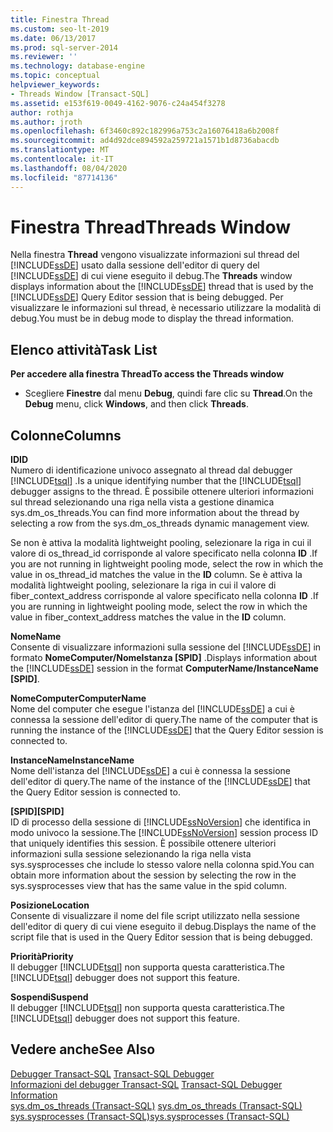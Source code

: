 ```yaml
---
title: Finestra Thread
ms.custom: seo-lt-2019
ms.date: 06/13/2017
ms.prod: sql-server-2014
ms.reviewer: ''
ms.technology: database-engine
ms.topic: conceptual
helpviewer_keywords:
- Threads Window [Transact-SQL]
ms.assetid: e153f619-0049-4162-9076-c24a454f3278
author: rothja
ms.author: jroth
ms.openlocfilehash: 6f3460c892c182996a753c2a16076418a6b2008f
ms.sourcegitcommit: ad4d92dce894592a259721a1571b1d8736abacdb
ms.translationtype: MT
ms.contentlocale: it-IT
ms.lasthandoff: 08/04/2020
ms.locfileid: "87714136"
---
```

# <a name="threads-window"></a><span data-ttu-id="f5f62-102">Finestra Thread</span><span class="sxs-lookup"><span data-stu-id="f5f62-102">Threads Window</span></span>
  <span data-ttu-id="f5f62-103">Nella finestra **Thread** vengono visualizzate informazioni sul thread del [!INCLUDE[ssDE](../../includes/ssde-md.md)] usato dalla sessione dell'editor di query del [!INCLUDE[ssDE](../../includes/ssde-md.md)] di cui viene eseguito il debug.</span><span class="sxs-lookup"><span data-stu-id="f5f62-103">The **Threads** window displays information about the [!INCLUDE[ssDE](../../includes/ssde-md.md)] thread that is used by the [!INCLUDE[ssDE](../../includes/ssde-md.md)] Query Editor session that is being debugged.</span></span> <span data-ttu-id="f5f62-104">Per visualizzare le informazioni sul thread, è necessario utilizzare la modalità di debug.</span><span class="sxs-lookup"><span data-stu-id="f5f62-104">You must be in debug mode to display the thread information.</span></span>  
  
## <a name="task-list"></a><span data-ttu-id="f5f62-105">Elenco attività</span><span class="sxs-lookup"><span data-stu-id="f5f62-105">Task List</span></span>  
 <span data-ttu-id="f5f62-106">**Per accedere alla finestra Thread**</span><span class="sxs-lookup"><span data-stu-id="f5f62-106">**To access the Threads window**</span></span>  
  
-   <span data-ttu-id="f5f62-107">Scegliere **Finestre** dal menu **Debug**, quindi fare clic su **Thread**.</span><span class="sxs-lookup"><span data-stu-id="f5f62-107">On the **Debug** menu, click **Windows**, and then click **Threads**.</span></span>  
  
## <a name="columns"></a><span data-ttu-id="f5f62-108">Colonne</span><span class="sxs-lookup"><span data-stu-id="f5f62-108">Columns</span></span>  
 <span data-ttu-id="f5f62-109">**ID**</span><span class="sxs-lookup"><span data-stu-id="f5f62-109">**ID**</span></span>  
 <span data-ttu-id="f5f62-110">Numero di identificazione univoco assegnato al thread dal debugger [!INCLUDE[tsql](../../includes/tsql-md.md)] .</span><span class="sxs-lookup"><span data-stu-id="f5f62-110">Is a unique identifying number that the [!INCLUDE[tsql](../../includes/tsql-md.md)] debugger assigns to the thread.</span></span> <span data-ttu-id="f5f62-111">È possibile ottenere ulteriori informazioni sul thread selezionando una riga nella vista a gestione dinamica sys.dm_os_threads.</span><span class="sxs-lookup"><span data-stu-id="f5f62-111">You can find more information about the thread by selecting a row from the sys.dm_os_threads dynamic management view.</span></span>  
  
 <span data-ttu-id="f5f62-112">Se non è attiva la modalità lightweight pooling, selezionare la riga in cui il valore di os_thread_id corrisponde al valore specificato nella colonna **ID** .</span><span class="sxs-lookup"><span data-stu-id="f5f62-112">If you are not running in lightweight pooling mode, select the row in which the value in os_thread_id matches the value in the **ID** column.</span></span> <span data-ttu-id="f5f62-113">Se è attiva la modalità lightweight pooling, selezionare la riga in cui il valore di fiber_context_address corrisponde al valore specificato nella colonna **ID** .</span><span class="sxs-lookup"><span data-stu-id="f5f62-113">If you are running in lightweight pooling mode, select the row in which the value in fiber_context_address matches the value in the **ID** column.</span></span>  
  
 <span data-ttu-id="f5f62-114">**Nome**</span><span class="sxs-lookup"><span data-stu-id="f5f62-114">**Name**</span></span>  
 <span data-ttu-id="f5f62-115">Consente di visualizzare informazioni sulla sessione del [!INCLUDE[ssDE](../../includes/ssde-md.md)] in formato **NomeComputer/NomeIstanza [SPID]** .</span><span class="sxs-lookup"><span data-stu-id="f5f62-115">Displays information about the [!INCLUDE[ssDE](../../includes/ssde-md.md)] session in the format **ComputerName/InstanceName [SPID]**.</span></span>  
  
 <span data-ttu-id="f5f62-116">**NomeComputer**</span><span class="sxs-lookup"><span data-stu-id="f5f62-116">**ComputerName**</span></span>  
 <span data-ttu-id="f5f62-117">Nome del computer che esegue l'istanza del [!INCLUDE[ssDE](../../includes/ssde-md.md)] a cui è connessa la sessione dell'editor di query.</span><span class="sxs-lookup"><span data-stu-id="f5f62-117">The name of the computer that is running the instance of the [!INCLUDE[ssDE](../../includes/ssde-md.md)] that the Query Editor session is connected to.</span></span>  
  
 <span data-ttu-id="f5f62-118">**InstanceName**</span><span class="sxs-lookup"><span data-stu-id="f5f62-118">**InstanceName**</span></span>  
 <span data-ttu-id="f5f62-119">Nome dell'istanza del [!INCLUDE[ssDE](../../includes/ssde-md.md)] a cui è connessa la sessione dell'editor di query.</span><span class="sxs-lookup"><span data-stu-id="f5f62-119">The name of the instance of the [!INCLUDE[ssDE](../../includes/ssde-md.md)] that the Query Editor session is connected to.</span></span>  
  
 <span data-ttu-id="f5f62-120">**[SPID]**</span><span class="sxs-lookup"><span data-stu-id="f5f62-120">**[SPID]**</span></span>  
 <span data-ttu-id="f5f62-121">ID di processo della sessione di [!INCLUDE[ssNoVersion](../../includes/ssnoversion-md.md)] che identifica in modo univoco la sessione.</span><span class="sxs-lookup"><span data-stu-id="f5f62-121">The [!INCLUDE[ssNoVersion](../../includes/ssnoversion-md.md)] session process ID that uniquely identifies this session.</span></span> <span data-ttu-id="f5f62-122">È possibile ottenere ulteriori informazioni sulla sessione selezionando la riga nella vista sys.sysprocesses che include lo stesso valore nella colonna spid.</span><span class="sxs-lookup"><span data-stu-id="f5f62-122">You can obtain more information about the session by selecting the row in the sys.sysprocesses view that has the same value in the spid column.</span></span>  
  
 <span data-ttu-id="f5f62-123">**Posizione**</span><span class="sxs-lookup"><span data-stu-id="f5f62-123">**Location**</span></span>  
 <span data-ttu-id="f5f62-124">Consente di visualizzare il nome del file script utilizzato nella sessione dell'editor di query di cui viene eseguito il debug.</span><span class="sxs-lookup"><span data-stu-id="f5f62-124">Displays the name of the script file that is used in the Query Editor session that is being debugged.</span></span>  
  
 <span data-ttu-id="f5f62-125">**Priorità**</span><span class="sxs-lookup"><span data-stu-id="f5f62-125">**Priority**</span></span>  
 <span data-ttu-id="f5f62-126">Il debugger [!INCLUDE[tsql](../../includes/tsql-md.md)] non supporta questa caratteristica.</span><span class="sxs-lookup"><span data-stu-id="f5f62-126">The [!INCLUDE[tsql](../../includes/tsql-md.md)] debugger does not support this feature.</span></span>  
  
 <span data-ttu-id="f5f62-127">**Sospendi**</span><span class="sxs-lookup"><span data-stu-id="f5f62-127">**Suspend**</span></span>  
 <span data-ttu-id="f5f62-128">Il debugger [!INCLUDE[tsql](../../includes/tsql-md.md)] non supporta questa caratteristica.</span><span class="sxs-lookup"><span data-stu-id="f5f62-128">The [!INCLUDE[tsql](../../includes/tsql-md.md)] debugger does not support this feature.</span></span>  
  
## <a name="see-also"></a><span data-ttu-id="f5f62-129">Vedere anche</span><span class="sxs-lookup"><span data-stu-id="f5f62-129">See Also</span></span>  
 <span data-ttu-id="f5f62-130">[Debugger Transact-SQL](transact-sql-debugger.md) </span><span class="sxs-lookup"><span data-stu-id="f5f62-130">[Transact-SQL Debugger](transact-sql-debugger.md) </span></span>  
 <span data-ttu-id="f5f62-131">[Informazioni del debugger Transact-SQL](transact-sql-debugger-information.md) </span><span class="sxs-lookup"><span data-stu-id="f5f62-131">[Transact-SQL Debugger Information](transact-sql-debugger-information.md) </span></span>  
 <span data-ttu-id="f5f62-132">[sys.dm_os_threads &#40;Transact-SQL&#41;](/sql/relational-databases/system-dynamic-management-views/sys-dm-os-threads-transact-sql) </span><span class="sxs-lookup"><span data-stu-id="f5f62-132">[sys.dm_os_threads &#40;Transact-SQL&#41;](/sql/relational-databases/system-dynamic-management-views/sys-dm-os-threads-transact-sql) </span></span>  
 [<span data-ttu-id="f5f62-133">sys.sysprocesses &#40;Transact-SQL&#41;</span><span class="sxs-lookup"><span data-stu-id="f5f62-133">sys.sysprocesses &#40;Transact-SQL&#41;</span></span>](/sql/relational-databases/system-compatibility-views/sys-sysprocesses-transact-sql)  
